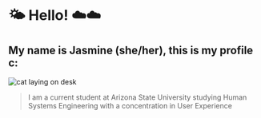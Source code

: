 # 🌤️ Hello! ☁️☁️
## My name is Jasmine (she/her), this is my profile c:
![cat laying on desk](https://www.pexels.com/video/stray-tabby-cat-19787248/)
> I am a current student at Arizona State University studying Human Systems Engineering with a concentration in User Experience


 <!--
**jndupree/jndupree** is a ✨ _special_ ✨ repository because its `README.md` (this file) appears on your GitHub profile.

Here are some ideas to get you started:

- 🔭 I’m currently working on ...
- 🌱 I’m currently learning ...
- 👯 I’m looking to collaborate on ...
- 🤔 I’m looking for help with ...
- 💬 Ask me about ...
- 📫 How to reach me: ...
- 😄 Pronouns: ...
- ⚡ Fun fact: ...
-->

